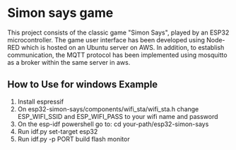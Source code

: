 # Simon says game

This project consists of the classic game "Simon Says", played by an ESP32 microcontroller. The game user interface has been developed using Node-RED which is hosted on an Ubuntu server on AWS. In addition, to establish communication, the MQTT protocol has been implemented using mosquitto as a broker within the same server in aws.

## How to Use for windows Example

1. Install espressif
2. On esp32-simon-says/components/wifi_sta/wifi_sta.h change ESP_WIFI_SSID and ESP_WIFI_PASS to your wifi name and password
3. On the esp-idf powershell go to: cd your-path/esp32-simon-says
4. Run idf.py set-target esp32
5. Run idf.py -p PORT build flash monitor
